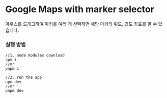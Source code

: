 # Google Maps with marker selector

마우스를 드래그하여 마커를 여러 개 선택하면 해당 마커의 위도, 경도 좌표를 알 수 있습니다.

### 실행 방법
   ```
   //1. node modules download
   npm i
   //or
   pnpm i

   //2. run the app
   npm dev
   //or
   pnpm dev
   ```
